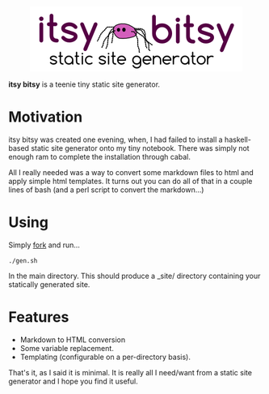 
<p style="text-align:center"><img src="./images/itsybitsy.logo.png"/></p>

**itsy bitsy** is a teenie tiny static site generator. 

Motivation
===========

itsy bitsy was created one evening, when, I had failed to install a haskell-based
static site generator onto my tiny notebook. There was simply not enough ram to complete the installation through cabal.

All I really needed was a way to convert some markdown files to html and apply
simple html templates. It turns out you can do all of that in a couple lines of
bash (and a perl script to convert the markdown...)

Using
=====

Simply [fork](https://github.com/s-rah/itsybitsy) and run...

	./gen.sh

In the main directory. This should produce a _site/ directory containing your statically generated site.

Features
========

* Markdown to HTML conversion
* Some variable replacement.
* Templating (configurable on a per-directory basis).

That's it, as I said it is minimal. It is really all I need/want from a static site generator and I hope you find it useful.

